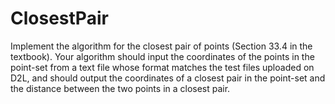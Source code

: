 # ClosestPair

Implement the algorithm for the closest pair of points (Section 33.4 in the textbook). Your algorithm should input the coordinates of the points in the point-set from a text file whose format matches the test files uploaded on D2L, and should output the coordinates of a closest pair in the point-set and the distance between the two points in a closest pair.
